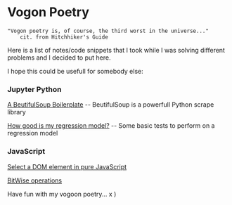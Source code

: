 # Vogon Poetry

```
"Vogon poetry is, of course, the third worst in the universe..."
	cit. from Hitchhiker's Guide
```

Here is a list of notes/code snippets that I took while I was solving different problems and I decided to put here. 

I hope this could be usefull for somebody else: 

### Jupyter Python
[A BeutifulSoup Boilerplate](https://github.com/linediconsine/vogon_poetry/blob/master/A_BeautifulSoup_Boilerplate.ipynb)  -- BeutifulSoup is a powerfull Python scrape library

[How good is my regression model?](https://github.com/linediconsine/vogon_poetry/blob/master/Regression__How_good_is_my_model.md) -- Some basic tests to perform on a regression model

### JavaScript
[Select a DOM element in pure JavaScript](https://github.com/linediconsine/vogon_poetry/blob/master/JavaScript_DOM_elm_selection.md)

[BitWise operations](https://github.com/linediconsine/vogon_poetry/blob/master/JavaScript_bitwise_operations.md)

Have fun with my vogoon poetry... x )
